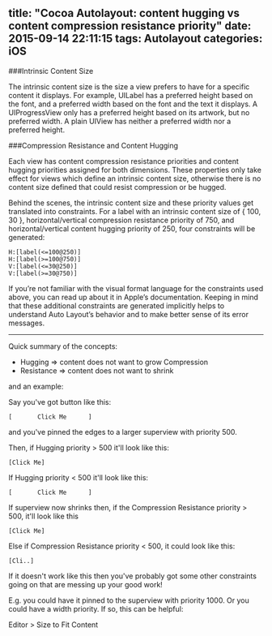 title: "Cocoa Autolayout: content hugging vs content compression resistance priority"
date: 2015-09-14 22:11:15
tags: Autolayout
categories: iOS
---

###Intrinsic Content Size

The intrinsic content size is the size a view prefers to have for a specific content it displays. For example, UILabel has a preferred height based on the font, and a preferred width based on the font and the text it displays. A UIProgressView only has a preferred height based on its artwork, but no preferred width. A plain UIView has neither a preferred width nor a preferred height.

###Compression Resistance and Content Hugging

Each view has content compression resistance priorities and content hugging priorities assigned for both dimensions. These properties only take effect for views which define an intrinsic content size, otherwise there is no content size defined that could resist compression or be hugged.

Behind the scenes, the intrinsic content size and these priority values get translated into constraints. For a label with an intrinsic content size of { 100, 30 }, horizontal/vertical compression resistance priority of 750, and horizontal/vertical content hugging priority of 250, four constraints will be generated:

~~~
H:[label(<=100@250)] 
H:[label(>=100@750)]
V:[label(<=30@250)]
V:[label(>=30@750)]
~~~

If you’re not familiar with the visual format language for the constraints used above, you can read up about it in Apple’s documentation. Keeping in mind that these additional constraints are generated implicitly helps to understand Auto Layout’s behavior and to make better sense of its error messages.

---
Quick summary of the concepts:

* Hugging => content does not want to grow
Compression 
* Resistance => content does not want to shrink

and an example:

Say you've got button like this:

`[       Click Me      ]`

and you've pinned the edges to a larger superview with priority 500.

Then, if Hugging priority > 500 it'll look like this:

`[Click Me]`

If Hugging priority < 500 it'll look like this:

`[       Click Me      ]`

If superview now shrinks then, if the Compression Resistance priority > 500, it'll look like this

`[Click Me]`

Else if Compression Resistance priority < 500, it could look like this:

`[Cli..]`

If it doesn't work like this then you've probably got some other constraints going on that are messing up your good work!

E.g. you could have it pinned to the superview with priority 1000. Or you could have a width priority. If so, this can be helpful:

Editor > Size to Fit Content


